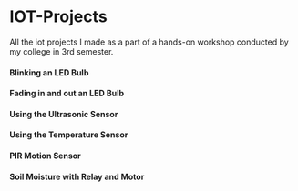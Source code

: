 # IOT-Projects
All the iot projects I made as a part of a hands-on workshop conducted by my college in 3rd semester.


#### Blinking an LED Bulb

#### Fading in and out an LED Bulb

#### Using the Ultrasonic Sensor

#### Using the Temperature Sensor

#### PIR Motion Sensor

#### Soil Moisture with Relay and Motor
